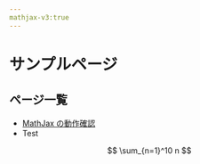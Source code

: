 ```yaml
---
mathjax-v3:true
---
```


# サンプルページ

## ページ一覧

- [MathJax の動作確認](./mathjax-test)
- Test

$$
\sum_{n=1}^10 n
$$

